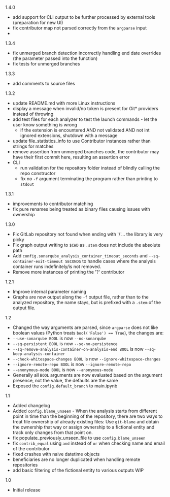 1.4.0
- add support for CLI output to be further processed by external tools (preparation for new UI)
- fix contributor map not parsed correctly from the `argparse` input
- 

1.3.4
- fix unmerged branch detection incorrectly handling end date overrides (the parameter passed into the function)
- fix tests for unmerged branches

1.3.3
- add comments to source files

1.3.2
- update README.md with more Linux instructions
- display a message when invalid/no token is present for Git* providers instead of throwing
- add test files for each analyzer to test the launch commands - let the user know something is wrong
  - if the extension is encountered AND not validated AND not int ignored extensions, shutdown with a message
- update file_statistics_info to use Contributor instances rather than strings for matches
- remove assertion from unmerged branches code, the contributor may have their first commit here, resulting an assertion error
- CLI
  - run validation for the repository folder instead of blindly calling the repo constructor
  - fix no `-f` argument terminating the program rather than printing to `stdout`

1.3.1
- improvements to contributor matching
- fix pure renames being treated as binary files causing issues with ownership

1.3.0
- Fix GitLab repository not found when ending with '/'... the library is very picky
- Fix graph output writing to `$CWD` as `.stem` does not include the absolute path
- Add `config.sonarqube_analysis_container_timeout_seconds` and `--sq-container-exit-timeout SECONDS` to handle cases where the analysis container runs indefinitely/is not removed.
- Remove more instances of printing the '?' contributor

1.2.1
- Improve internal parameter naming
- Graphs are now output along the `-f` output file, rather than to the analyzed repository, the name stays, but is prefixed with a `.stem` of the output file.

1.2
- Changed the way arguments are parsed, since `argparse` does not like boolean values (Python treats `bool('False') == True`), the changes are:
- `--use-sonarqube BOOL` is now `--no-sonarqube`
- `--sq-persistent BOOL` is now `--sq-no-persistence`
- `--sq-remove-analysis-container-on-analysis-end BOOL` is now `--sq-keep-analysis-container`
- `--check-whitespace-changes BOOL` is now `--ignore-whitespace-changes`
- `--ignore-remote-repo BOOL` is now `--ignore-remote-repo`
- `--anonymous-mode BOOL` is now `--anonymous-mode`
- Generally all `BOOL` arguments are now evaluated based on the argument presence, not the value, the defaults are the same
- Exposed the `config.default_branch` to main.ipynb

1.1
- Added changelog
- Added `config.blame_unseen` - When the analysis starts from different point in time than the beginning of the repository,
  there are two ways to treat file ownership of already existing files: Use `git-blame` and obtain the ownership that way
  or assign ownership to a fictional entity and track only changes from that point on.
- fix populate_previously_unseen_file to use `config.blame_unseen`
- fix `contrib_equal` using `and` instead of `or` when checking name and email of the contributor
- fixed crashes with naive datetime objects
- beneficiaries are no longer duplicated when handling remote repositories
- add basic filtering of the fictional entity to various outputs WIP

1.0
- Initial release